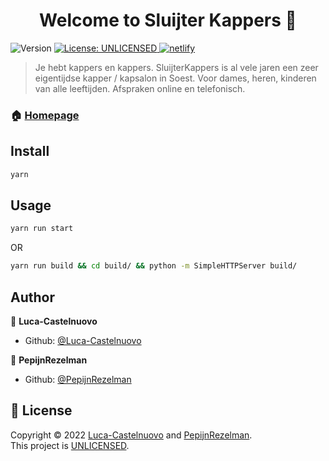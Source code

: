<h1 align="center">Welcome to Sluijter Kappers 👋</h1>
<p>
  <img alt="Version" src="https://img.shields.io/badge/version-0.1.0-blue.svg?cacheSeconds=2592000" />
  <a href="https://choosealicense.com/no-permission/" target="_blank">
    <img alt="License: UNLICENSED" src="https://img.shields.io/badge/License-UNLICENSED-yellow.svg" />
  </a>
  <a href="https://app.netlify.com/sites/sluijterkappers/deploys" target="_blank">
    <img alt="netlify" src="https://api.netlify.com/api/v1/badges/e796bc4f-ddaa-407b-8c61-7caac9f0639d/deploy-status" />
  </a>
</p>

> Je hebt kappers en kappers. SluijterKappers is al vele jaren een zeer eigentijdse kapper / kapsalon in Soest. Voor dames, heren, kinderen van alle leeftijden. Afspraken online en telefonisch.

### 🏠 [Homepage](https://sluijterkappers.nl)

## Install

```sh
yarn
```

## Usage

```sh
yarn run start
```

OR

```sh
yarn run build && cd build/ && python -m SimpleHTTPServer build/
```

## Author

👤 **Luca-Castelnuovo**

- Github: [@Luca-Castelnuovo](https://github.com/Luca-Castelnuovo)

👤 **PepijnRezelman**

- Github: [@PepijnRezelman](https://github.com/PepijnRezelman)

## 📝 License

Copyright © 2022 [Luca-Castelnuovo](https://github.com/Luca-Castelnuovo) and [PepijnRezelman](https://github.com/PepijnRezelman).<br />
This project is [UNLICENSED](https://choosealicense.com/no-permission/).
